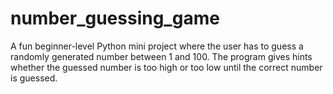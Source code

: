 # number_guessing_game
A fun beginner-level Python mini project where the user has to guess a randomly generated number between 1 and 100. The program gives hints whether the guessed number is too high or too low until the correct number is guessed.
